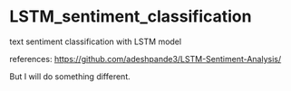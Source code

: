 # LSTM_sentiment_classification
text sentiment classification with LSTM model

references: https://github.com/adeshpande3/LSTM-Sentiment-Analysis/

But I will do something different.

